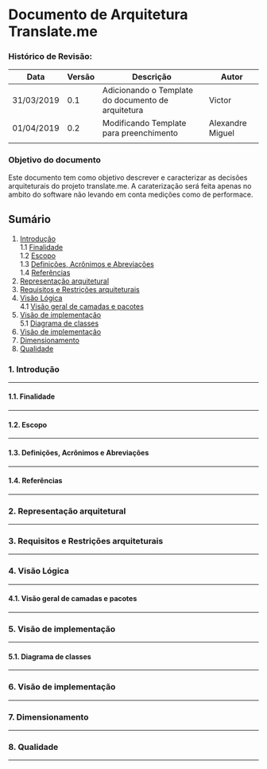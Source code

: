 # Documento de Arquitetura Translate.me

### Histórico de Revisão:
| Data | Versão | Descrição | Autor |
|---|---|---|---|
| 31/03/2019 | 0.1 | Adicionando o Template do documento de arquitetura | Victor |
| 01/04/2019 | 0.2 | Modificando Template para preenchimento | Alexandre Miguel|
|   |   |   |   |


### Objetivo do documento
Este documento tem como objetivo descrever e caracterizar as decisões arquiteturais do projeto
translate.me. A caraterização será feita apenas no ambito do software não levando em conta medições
como de performace.

## Sumário
1. [Introdução](#1)  
	1.1 [Finalidade](#1.1)  
	1.2 [Escopo](#1.2)  
	1.3 [Definições, Acrônimos e Abreviações](#1.3)  
	1.4 [Referências](#1.4)  
2. [Representação arquitetural](#2)
3. [Requisitos e Restrições arquiteturais](#3)
4. [Visão Lógica](#4.)  
	4.1 [Visão geral de camadas e pacotes ](#4.1)  
5. [Visão de implementação](#5)  
	5.1 [Diagrama de classes](#5.1)
6. [Visão de implementação](#6)
7. [Dimensionamento](#7)
8. [Qualidade](#8)


### 1. Introdução
---
#### 1.1. Finalidade
---
#### 1.2. Escopo
---
#### 1.3. Definições, Acrônimos e Abreviações
---
#### 1.4. Referências
---
### 2. Representação arquitetural
---
### 3. Requisitos e Restrições arquiteturais
---
### 4. Visão Lógica
---
#### 4.1. Visão geral de camadas e pacotes
---
### 5. Visão de implementação
---
#### 5.1. Diagrama de classes
---
### 6. Visão de implementação
---
### 7. Dimensionamento
---
### 8. Qualidade
---
